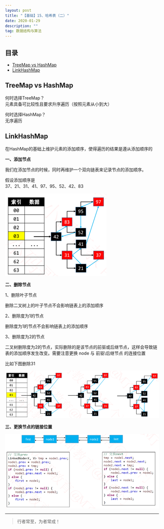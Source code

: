 ```yaml
---
layout: post
title: "【基础】15、哈希表（二）"
date: 2020-01-29
description: ""
tag: 数据结构与算法
---
```







## 目录

* [TreeMap vs HashMap](#content1)
* [LinkHashMap](#content2)











<!-- ************************************************ -->
## <a id="content1"></a>TreeMap vs HashMap

何时选择TreeMap？     
元素具备可比较性且要求升序遍历（按照元素从小到大）     


何时选择HashMap？     
无序遍历  



<!-- ************************************************ -->
## <a id="content1"></a>LinkHashMap

在HashMap的基础上维护元素的添加顺序，使得遍历的结果是遵从添加顺序的

**一、添加节点**

我们在添加节点的时候，同时再维护一个双向链表来记录节点的添加顺序。

假设添加顺序是     
37、21、31、41、97、95、52、42、83

<img src="/images/DataStructurs/lhm1.png" alt="img">

**二、删除节点**

1、删除叶子节点

删除二叉树上的叶子节点不会影响链表上的添加顺序

2、删除度为1的节点

删除度为1的节点不会影响链表上的添加顺序

3、删除度为2的节点

二叉树删除度为2的节点，实际删除的是该节点的前驱或后继节点，这样会导致链表的添加顺序发生改变。需要注意更换 node 与 前驱\后继节点 的连接位置

比如下图删除31

<img src="/images/DataStructurs/lhm2.png" alt="img">


**三、更换节点的链接位置**

<img src="/images/DataStructurs/lhm3.png" alt="img">



----------
>  行者常至，为者常成！


